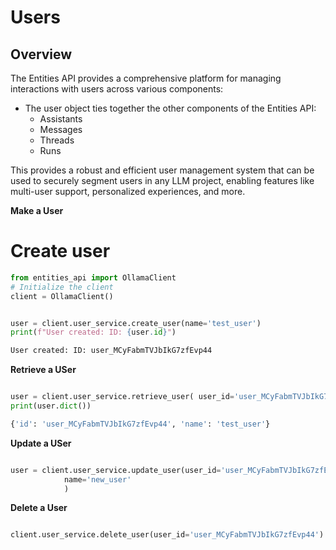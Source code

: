 # Users

## Overview


The Entities API provides a comprehensive platform for managing interactions with users across various components:


*   The user object ties together the other components of the Entities API:
    *   Assistants
    *   Messages
    *   Threads
    *   Runs

This provides a robust and efficient user management system that can be used to securely segment users in any LLM project, enabling features like multi-user support, personalized experiences, and more.

**Make a User**

# Create user

```python
from entities_api import OllamaClient  
# Initialize the client
client = OllamaClient()


user = client.user_service.create_user(name='test_user')
print(f"User created: ID: {user.id}")

User created: ID: user_MCyFabmTVJbIkG7zfEvp44
```

**Retrieve a USer**
```python

user = client.user_service.retrieve_user( user_id='user_MCyFabmTVJbIkG7zfEvp44') 
print(user.dict())

{'id': 'user_MCyFabmTVJbIkG7zfEvp44', 'name': 'test_user'}
```



**Update a USer**
```python

user = client.user_service.update_user(user_id='user_MCyFabmTVJbIkG7zfEvp44',
            name='new_user'
            )

```


**Delete a  User**

```python

client.user_service.delete_user(user_id='user_MCyFabmTVJbIkG7zfEvp44')

```